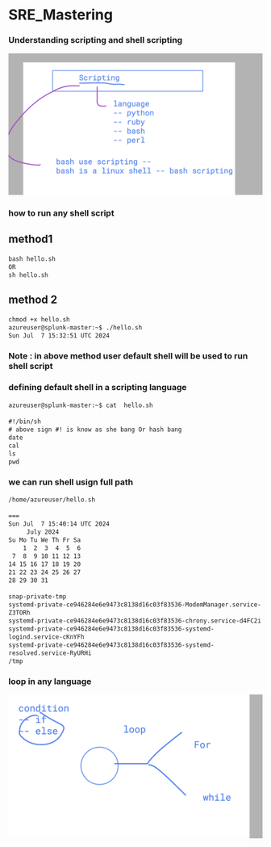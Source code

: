 # SRE_Mastering

### Understanding scripting and shell scripting 

<img src="shell1.png">

### how to run any shell script 

## method1 

```
bash hello.sh 
OR 
sh hello.sh 
```

## method 2 

```
chmod +x hello.sh 
azureuser@splunk-master:~$ ./hello.sh 
Sun Jul  7 15:32:51 UTC 2024

```

### Note : in above method user default shell will be used to run shell script 

### defining default shell in a scripting language

```
azureuser@splunk-master:~$ cat  hello.sh 

#!/bin/sh
# above sign #! is know as she bang Or hash bang 
date
cal
ls
pwd

```

### we can run shell usign full path 

```
/home/azureuser/hello.sh  

===
Sun Jul  7 15:40:14 UTC 2024
     July 2024        
Su Mo Tu We Th Fr Sa  
    1  2  3  4  5  6  
 7  8  9 10 11 12 13  
14 15 16 17 18 19 20  
21 22 23 24 25 26 27  
28 29 30 31           
                      
snap-private-tmp
systemd-private-ce946284e6e9473c8138d16c03f83536-ModemManager.service-Z3TORh
systemd-private-ce946284e6e9473c8138d16c03f83536-chrony.service-d4FC2i
systemd-private-ce946284e6e9473c8138d16c03f83536-systemd-logind.service-cKnYFh
systemd-private-ce946284e6e9473c8138d16c03f83536-systemd-resolved.service-RyURHi
/tmp

```

### loop in any language

<img src="loop.png">

